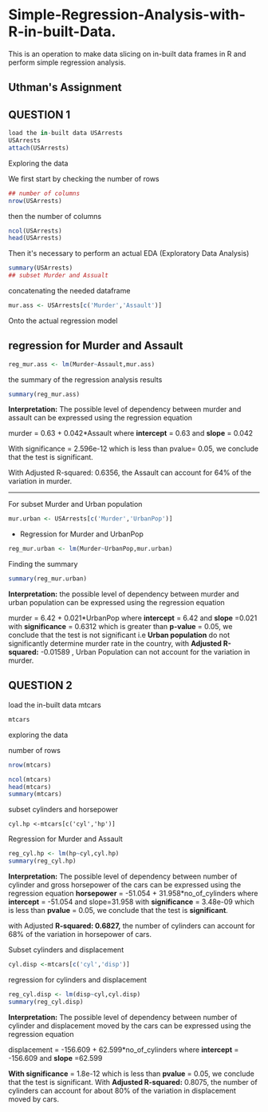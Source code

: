 # Simple-Regression-Analysis-with-R-in-built-Data.
This is an operation to make data slicing on in-built data frames in R and perform simple regression analysis.

## Uthman's Assignment
## QUESTION 1

```r
load the in-built data USArrests
USArrests
attach(USArrests)
```

Exploring the data

We first start by checking the number of rows
```r
## number of columns
nrow(USArrests)
```

then the number of columns
```r
ncol(USArrests)
head(USArrests)
```
Then it's necessary to perform an actual EDA (Exploratory Data Analysis)

```r
summary(USArrests)
## subset Murder and Assualt
```

concatenating the needed dataframe

```r
mur.ass <- USArrests[c('Murder','Assault')]
```

Onto the actual regression model

## regression for Murder and Assault

```r
reg_mur.ass <- lm(Murder~Assault,mur.ass)
```

the summary of the regression analysis results

```r
summary(reg_mur.ass)
```

**Interpretation:** The possible level of dependency between murder and assault can be expressed using the regression equation


murder = 0.63 + 0.042*Assault where **intercept** = 0.63 and **slope** = 0.042


With significance =  2.596e-12 which is less than pvalue= 0.05, we conclude that the test is significant.

With Adjusted R-squared:  0.6356, the Assault can account for 64% of the variation in murder.

_________________________________

For subset Murder and Urban population
```r
mur.urban <- USArrests[c('Murder','UrbanPop')]
```

* Regression for Murder and UrbanPop

```r
reg_mur.urban <- lm(Murder~UrbanPop,mur.urban)
```

Finding the summary

```r
summary(reg_mur.urban)
```

**Interpretation:** the possible level of dependency between murder and urban population can be expressed using the regression equation

murder = 6.42 + 0.021*UrbanPop where **intercept** = 6.42 and **slope** =0.021 with **significance** =  0.6312 which is greater than **p-value** = 0.05, we conclude that the test is not significant i.e **Urban population** do not significantly determine murder rate in the country, with **Adjusted R-squared:**  -0.01589 , Urban Population can not account for the variation in murder.

## QUESTION 2

load the in-built data mtcars

```r
mtcars
```

exploring the data

number of rows
```r
nrow(mtcars)
```

```r
ncol(mtcars)
head(mtcars)
summary(mtcars)
```


subset cylinders and horsepower
```{r}
cyl.hp <-mtcars[c('cyl','hp')]
```

Regression for Murder and Assault

```r
reg_cyl.hp <- lm(hp~cyl,cyl.hp)
summary(reg_cyl.hp)
```

**Interpretation:** The possible level of dependency between number of cylinder and gross horsepower of the cars can be expressed using the regression equation  **horsepower** = -51.054 + 31.958*no_of_cylinders where **intercept** = -51.054 and slope=31.958 with **significance** =  3.48e-09 which is less than **pvalue** = 0.05, we conclude that the test is **significant**.

with Adjusted **R-squared:  0.6827,** the number of cylinders can account for 68% of the variation in horsepower of cars.

Subset cylinders and displacement

```r
cyl.disp <-mtcars[c('cyl','disp')]
```

regression for cylinders and displacement

```r
reg_cyl.disp <- lm(disp~cyl,cyl.disp)
summary(reg_cyl.disp)
```


**Interpretation:** The possible level of dependency between number of cylinder and displacement moved by the cars can be expressed using the regression equation

displacement = -156.609 +  62.599*no_of_cylinders where **intercept** = -156.609 and **slope** =62.599


**With significance** = 1.8e-12 which is less than **pvalue** = 0.05, we conclude that the test is significant. With **Adjusted R-squared:** 0.8075, the number of cylinders can account for about 80% of the variation in displacement moved by cars.
